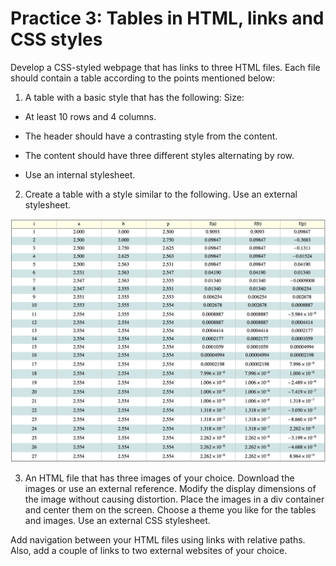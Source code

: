 # Practice 3: Tables in HTML, links and CSS styles 

Develop a CSS-styled webpage that has links to three HTML files. Each file should contain a table according to the points mentioned below:

1. A table with a basic style that has the following:
Size:

- At least 10 rows and 4 columns.

- The header should have a contrasting style from the content.

- The content should have three different styles alternating by row.

- Use an internal stylesheet.

2. Create a table with a style similar to the following. Use an external stylesheet.

![Example Table](ExampleTable.png)

3. An HTML file that has three images of your choice. Download the images or use an external reference. Modify the display dimensions of the image without causing distortion. Place the images in a div container and center them on the screen.
Choose a theme you like for the tables and images. Use an external CSS stylesheet.

Add navigation between your HTML files using links with relative paths. Also, add a couple of links to two external websites of your choice.